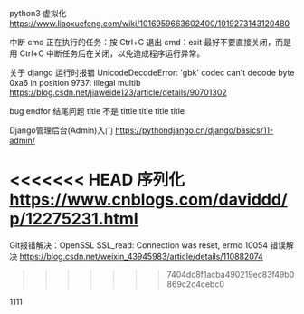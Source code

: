 python3 虚拟化
https://www.liaoxuefeng.com/wiki/1016959663602400/1019273143120480

中断 cmd 正在执行的任务：按 Ctrl+C 退出 cmd：exit 最好不要直接关闭，而是用 Ctrl+C 中断任务后在关闭，以免造成程序运行异常。

关于 django 运行时报错 UnicodeDecodeError: 'gbk' codec can't decode byte 0xa6 in position 9737: illegal multib
https://blog.csdn.net/jiaweide123/article/details/90701302

bug
endfor 结尾问题
title 不是 tittle title title title

Django管理后台(Admin)入门
https://pythondjango.cn/django/basics/11-admin/

<<<<<<< HEAD
序列化
https://www.cnblogs.com/daviddd/p/12275231.html
=======
Git报错解决：OpenSSL SSL_read: Connection was reset, errno 10054 错误解决
https://blog.csdn.net/weixin_43945983/article/details/110882074
>>>>>>> 7404dc8f1acba490219ec83f49b0869c2c4cebc0

1111